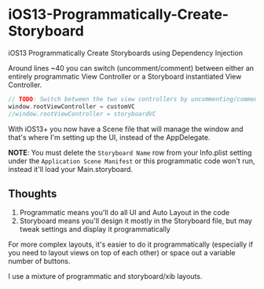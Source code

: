 # iOS13-Programmatically-Create-Storyboard
iOS13 Programmatically Create Storyboards using Dependency Injection

Around lines ~40 you can switch (uncomment/comment) between either an entirely programmatic View Controller or a Storyboard instantiated View Controller.

```swift
// TODO: Switch between the two view controllers by uncommenting/commenting
window.rootViewController = customVC
//window.rootViewController = storyboardVC
```
With iOS13+ you now have a Scene file that will manage the window and that's where I'm setting up the UI, instead of the AppDelegate.

**NOTE**: You must delete the `Storyboard Name` row from your Info.plist setting under the `Application Scene Manifest` or this programmatic code won't run, instead it'll load your Main.storyboard.

## Thoughts

1. Programmatic means you'll do all UI and Auto Layout in the code
2. Storyboard means you'll design it mostly in the Storyboard file, but may tweak settings and display it programmatically

For more complex layouts, it's easier to do it programmatically (especially if you need to layout views on top of each other) or space out a variable number of buttons.

I use a mixture of programmatic and storyboard/xib layouts.

